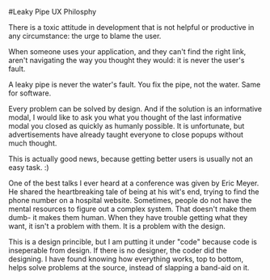 #Leaky Pipe UX Philosphy

There is a toxic attitude in development that is not helpful or productive in any circumstance: the urge to blame the user.

When someone uses your application, and they can't find the right link, aren't navigating the way you thought they would: it is never the user's fault.

A leaky pipe is never the water's fault. You fix the pipe, not the water. Same for software.

Every problem can be solved by design. And if the solution is an informative modal, I would like to ask you what you thought of the last informative modal you closed as quickly as humanly possible.
It is unfortunate, but advertisements have already taught everyone to close popups without much thought. 

This is actually good news, because getting better users is usually not an easy task. :)

One of the best talks I ever heard at a conference was given by Eric Meyer. He shared the heartbreaking tale of being at his wit's end, trying to find the phone number on a hospital website.
Sometimes, people do not have the mental resources to figure out a complex system. That doesn't make them dumb- it makes them human.
When they have trouble getting what they want, it isn't a problem with them. It is a problem with the design.

This is a design princible, but I am putting it under "code" because code is inseperable from design. If there is no designer, the coder did the designing. 
I have found knowing how everything works, top to bottom, helps solve problems at the source, instead of slapping a band-aid on it.
